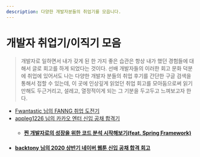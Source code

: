 ```yaml
---
description: 다양한 개발자분들의 취업기를 모읍니다.
---
```


# 개발자 취업기/이직기 모음

> 개발자로 일하면서 내가 갖게 된 한 가지 좋은 습관은 항상 내가 했던 경험들에 대해서 글로 회고를 하게 되었다는 것이다. 선배 개발자들의 이러한 회고 문화 덕분에 취업에 있어서도 나는 다양한 개발자 분들의 취업 후기를 간단한 구글 검색을 통해서 접할 수 있는데, 이 곳에 인상깊게 읽었던 취업 회고를 모아둠으로써 읽기만해도 두근거리고, 설레고, 열정적이게 되는 그 기분을 두고두고 느껴보고자 한다.&#x20;

* [Fwantastic 님의 FANNG 취업 도전기](https://www.fwantastic.com/2020/12/faang-1-leetcode.html)
* [appleg1226 님의 카카오 엔터 신입 공채 합격기](https://appleg1226.tistory.com/39)
  * #### [찐 개발자로의 성장을 위한 코드 분석 시작해보기(feat. Spring Framework)](https://appleg1226.tistory.com/30)
* #### [backtony 님의 2020 상반기 네이버 웹툰 신입 공채 합격 회고](https://backtony.github.io/review/2022-05-27-review-1/)
